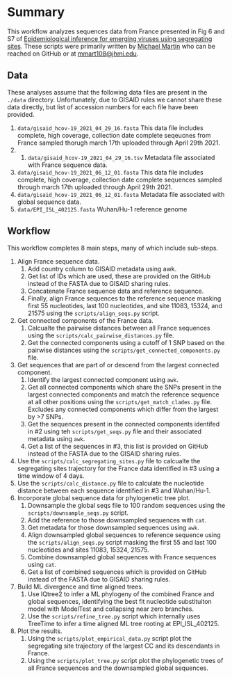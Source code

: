 # Summary
This workflow analyzes sequences data from France presented in Fig 6 and S7 of [Epidemiological inference for emerging viruses using segregating sites](https://doi.org/10.1101/2021.07.07.451508). 
These scripts were primarily written by [Michael Martin](https://github.com/m-a-martin) who can be reached on GitHub or at [mmart108@jhmi.edu](mailto:mmart108@jhmi.edu). 

## Data
These analyses assume that the following data files are present in the `./data` directory. Unfortunately, due to GISAID rules we cannot share these data directly, but list of accession numbers for each file have been provided. 

1. `data/gisaid_hcov-19_2021_04_29_16.fasta` This data file includes complete, high coverage, collection date complete seqeucnes from France sampled thorugh march 17th uploaded through April 29th 2021. 
2. 1. `data/gisaid_hcov-19_2021_04_29_16.tsv` Metadata file associated with France sequence data. 
3. `data/gisaid_hcov-19_2021_06_12_01.fasta` This data file includes complete, high coverage, collection date complete sequences sampled through march 17th uploaded through April 29th 2021. 
4. `data/gisaid_hcov-19_2021_06_12_01.fasta` Metadata file associated with global sequence data. 
5. `data/EPI_ISL_402125.fasta` Wuhan/Hu-1 reference genome

## Workflow
This workflow completes 8 main steps, many of which include sub-steps. 

1. Align France sequence data. 
	1. Add country column to GISAID metadata using awk.
	2. Get list of IDs which are used, these are provided on the GitHub instead of the FASTA due to GISAID sharing rules. 
	3. Concatenate France sequence data and reference sequence. 
	4. Finally, align France sequences to the reference sequence masking first 55 nucleotides, last 100 nucleotides, and site 11083, 15324, and 21575 using the `scripts/align_seqs.py` script. 
2. Get connected components of the France data. 
	1. Calcualte the pairwise distances between all France sequences using the `scripts/calc_pairwise_distances.py` file. 
	2. Get the connected components using a cutoff of 1 SNP based on the pairwise distances using the `scripts/get_connected_components.py` file. 
3. Get sequences that are part of or descend from the largest connected component. 
	1. Identify the largest connected component using `awk`. 
	2. Get all connected components which share the SNPs present in the largest connected components and match the reference sequence at all other positions using the `scripts/get_match_clades.py` file. Excludes any connected components which differ from the largest by >7 SNPs. 
	3. Get the sequences present in the connected components identifed in #2 using teh `scripts/get_seqs.py` file and their associated metadata using `awk`. 
	4. Get a list of the sequences in #3, this list is provided on GitHub instead of the FASTA due to the GISAID sharing rules. 
4. Use the `scripts/calc_segregating_sites.py` file to calcualte the segregating sites trajectory for the France data identified in #3 using a time window of 4 days. 
5. Use the `scripts/calc_distance.py` file to calculate the nucleotide distance between each sequence identified in #3 and Wuhan/Hu-1. 
6. Incorporate global sequence data for phylogenetic tree plot. 
	1. Downsample the global seqs file to 100 random sequences using the `scripts/downsample_seqs.py` script. 
	2. Add the reference to those downsampled sequences with `cat`. 
	3. Get metadata for those downsampled sequences using `awk`. 
	4. Align downsampled global sequences to reference sequence using the `scripts/align_seqs.py` script masking the first 55 and last 100 nucleotides and sites 11083, 15324, 21575. 
	5. Combine downsampled global sequences with France sequences using `cat`. 
	6. Get a list of combined sequences which is provided on GitHub instead of the FASTA due to GISAID sharing rules. 
7. Build ML divergence and time aligned trees. 
	1. Use IQtree2 to infer a ML phylogeny of the combined France and global sequences, identifying the best fit nucleotide substituiton model with ModelTest and collapsing near zero branches. 
	2. Use the `scripts/refine_tree.py` script which internally uses TreeTime to infer a time aligned ML tree rooting at EPI_ISL_402125. 
8. Plot the results. 
	1. Using the `scripts/plot_empirical_data.py` script plot the segregating site trajectory of the largest CC and its descendants in France. 
	2. Using the `scripts/plot_tree.py` script plot the phylogenetic trees of all France sequences and the downsampled global sequences.  
